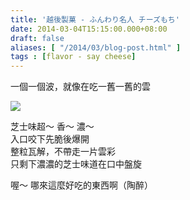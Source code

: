 ```yaml
---
title: '越後製菓 - ふんわり名人 チーズもち'
date: 2014-03-04T15:15:00.000+08:00
draft: false
aliases: [ "/2014/03/blog-post.html" ]
tags : [flavor - say cheese]
---
```


一個一個波，就像在吃一舊一舊的雲  

![](/images/cheesemochi.jpg)

芝士味超～ 香～ 濃～  
入口咬下先脆後爆開  
整粒瓦解，不帶走一片雲彩  
只剩下濃濃的芝士味道在口中盤旋  
  
喔～ 哪來這麼好吃的東西啊（陶醉）

